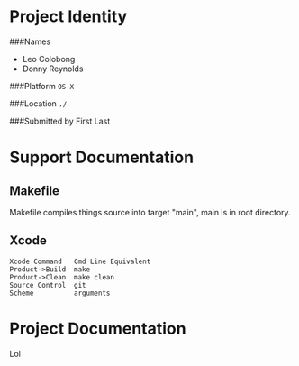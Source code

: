 Project Identity
================
###Names
- Leo Colobong
- Donny Reynolds

###Platform
`OS X`

###Location
`./`

###Submitted by
First Last

Support Documentation
=====================

Makefile
--------
Makefile compiles things source into target "main", main is in root directory.

Xcode
--------
    Xcode Command   Cmd Line Equivalent
    Product->Build  make
    Product->Clean  make clean
    Source Control  git
    Scheme          arguments


Project Documentation
=====================
Lol